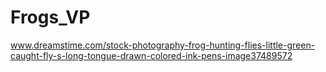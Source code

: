 # Frogs_VP

www.dreamstime.com/stock-photography-frog-hunting-flies-little-green-caught-fly-s-long-tongue-drawn-colored-ink-pens-image37489572

